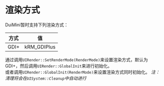# 渲染方式
DuiMini暂时支持下列渲染方式：

| 方式 | 值 |
| :---: | :---: |
| GDI+  | kRM_GDIPlus |

通过调用`UIRender::SetRenderMode(RenderMode)`来设置渲染方式，默认为GDI+，然后调用`UIRender::GlobalInit`来进行初始化。  
或者调用`UIRender::GlobalInit(RenderMode)`来设置渲染方式同时初始化。
*注：清理将会在`UISystem::Cleanup`中自动进行*
